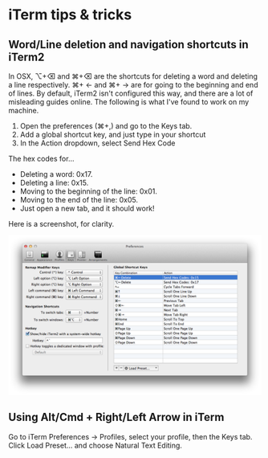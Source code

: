 # iTerm tips & tricks

## Word/Line deletion and navigation shortcuts in iTerm2

In OSX, ⌥+⌫ and ⌘+⌫ are the shortcuts for deleting a word and deleting a line respectively. ⌘+ ← and ⌘+ → are for going to the beginning and end of lines. By default, iTerm2 isn't configured this way, and there are a lot of misleading guides online. The following is what I've found to work on my machine.

1. Open the preferences (⌘+,) and go to the Keys tab.
2. Add a global shortcut key, and just type in your shortcut
3. In the Action dropdown, select Send Hex Code


The hex codes for...

- Deleting a word: 0x17.
- Deleting a line: 0x15.
- Moving to the beginning of the line: 0x01.
- Moving to the end of the line: 0x05.
- Just open a new tab, and it should work!

Here is a screenshot, for clarity.

![picture alt](https://raw.githubusercontent.com/oleh-polishchuk/tips-and-tricks/master/assets/iterm-tips-%26-tricks__iterm-preferences-screenshot.png "iTerm Preferences")

## Using Alt/Cmd + Right/Left Arrow in iTerm

Go to iTerm Preferences → Profiles, select your profile, then the Keys tab. Click Load Preset... and choose Natural Text Editing.

